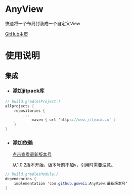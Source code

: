 # AnyView
快速将一个布局封装成一个自定义View

[GitHub主页](https://github.com/goweii/AnyView)

# 使用说明

## 集成

- ### 添加jitpack库

```java
// build.gradle(Project:)
allprojects {
    repositories {
        ...
            maven { url 'https://www.jitpack.io' }
    }
}
```

- ### 添加依赖

  [点击查看最新版本号](https://github.com/goweii/AnyView/releases)
  
  从1.0.2版本开始，版本号前不加v，引用时需要注意。

```java
// build.gradle(Module:)
dependencies {
    implementation 'com.github.goweii:AnyView:最新版本号'
}
```
